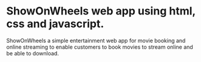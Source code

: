 # ShowOnWheels web app using html, css and javascript.
ShowOnWheels a simple entertainment web app for movie booking and online streaming
to enable customers to book movies to stream online and be able to download.
